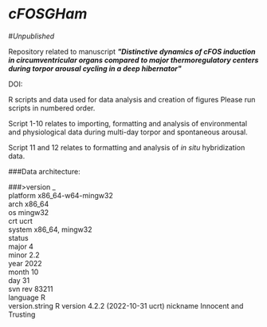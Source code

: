 # *cFOSGHam*

#*Unpublished*

Repository related to manuscript
***"Distinctive dynamics of cFOS induction in circumventricular organs compared to major thermoregulatory centers during torpor arousal cycling in a deep hibernator"*** 

DOI:

R scripts and data used for data analysis and creation of figures
Please run scripts in numbered order. 

Script 1-10 relates to importing, formatting and analysis of environmental and physiological data during multi-day torpor and spontaneous arousal.  

Script 11 and 12 relates to formatting and analysis of *in situ* hybridization data. 




###Data architecture:

###>version
               _                                
platform       x86_64-w64-mingw32               
arch           x86_64                           
os             mingw32                          
crt            ucrt                             
system         x86_64, mingw32                  
status                                          
major          4                                
minor          2.2                              
year           2022                             
month          10                               
day            31                               
svn rev        83211                            
language       R                                
version.string R version 4.2.2 (2022-10-31 ucrt)
nickname       Innocent and Trusting 
